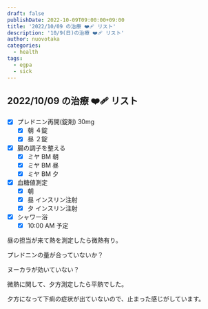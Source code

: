 ```yaml
---
draft: false
publishDate: 2022-10-09T09:00:00+09:00
title: '2022/10/09 の治療 ❤️‍🩹 リスト'
description: '10/9(日)の治療 ❤️‍🩹 リスト'
author: nuovotaka
categories:
  - health
tags:
  - egpa
  - sick
---
```


## 2022/10/09 の治療 ❤️‍🩹 リスト

- [x] プレドニン再開(錠剤) 30mg
  - [x] 朝 ４錠
  - [x] 昼 ２錠
- [x] 腸の調子を整える
  - [x] ミヤ BM 朝
  - [x] ミヤ BM 昼
  - [x] ミヤ BM 夕
- [x] 血糖値測定
  - [x] 朝
  - [x] 昼 インスリン注射
  - [x] 夕 インスリン注射
- [x] シャワー浴
  - [x] 10:00 AM 予定

昼の担当が来て熱を測定したら微熱有り。

プレドニンの量が合っていないか？

ヌーカラが効いていない？

微熱に関して、夕方測定したら平熱でした。

夕方になって下痢の症状が出ていないので、止まった感じがしています。
